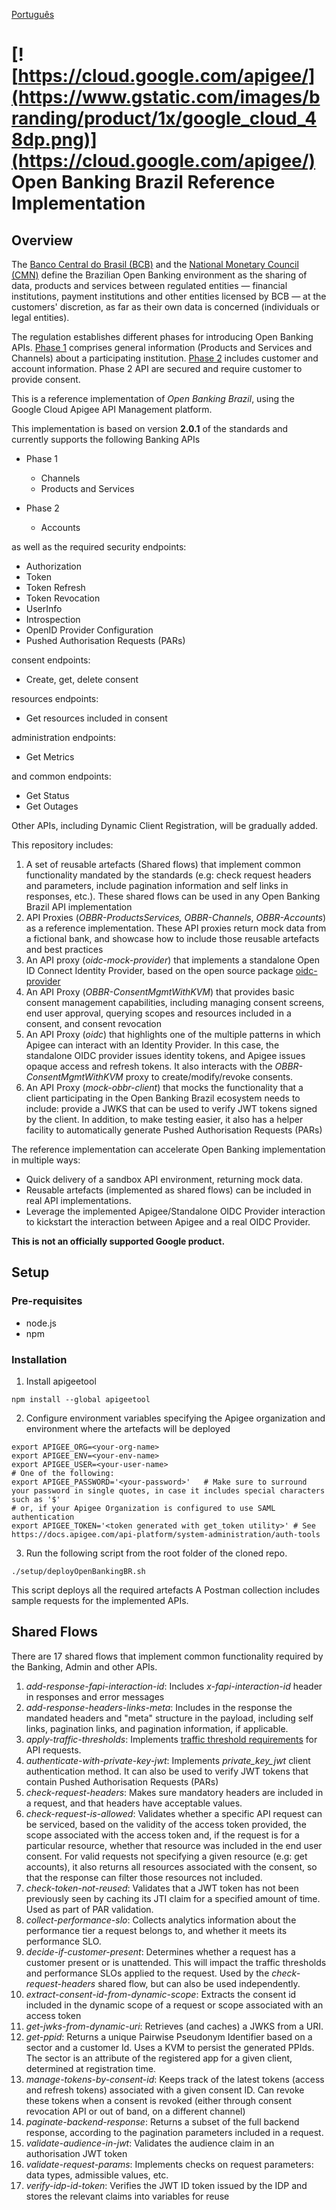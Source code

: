 [Português](./README_PR.md)

# [![https://cloud.google.com/apigee/](https://www.gstatic.com/images/branding/product/1x/google_cloud_48dp.png)](https://cloud.google.com/apigee/)  Open Banking Brazil Reference Implementation

## Overview

The [Banco Central do Brasil (BCB)](https://www.bcb.gov.br/en/about) and the [National Monetary Council (CMN)](https://www.bcb.gov.br/en/about/cmnen) define the Brazilian Open Banking environment as the sharing of data, products and services between regulated entities — financial institutions, payment institutions and other entities licensed by BCB — at the customers' discretion, as far as their own data is concerned (individuals or legal entities).

The regulation establishes different phases for introducing Open Banking APIs. [Phase 1](https://openbankingbrasil.atlassian.net/wiki/spaces/OB/pages/1671203/Dados+Abertos) comprises general information (Products and Services and Channels) about a participating institution. [Phase 2](https://openbankingbrasil.atlassian.net/wiki/spaces/OB/pages/1638627/Dados+Cadastrais+e+Transacionais) includes customer and account information. Phase 2 API are secured and require customer to provide consent.

This is a reference implementation of *Open Banking Brazil*, using the Google Cloud Apigee API Management platform.

This implementation is based on version **2.0.1** of the standards and currently supports the following Banking APIs

- Phase 1
  - Channels
  - Products and Services

- Phase 2
  - Accounts

as well as the required security endpoints:
- Authorization
- Token
- Token Refresh
- Token Revocation
- UserInfo
- Introspection
- OpenID Provider Configuration
- Pushed Authorisation Requests (PARs)

consent endpoints:
 - Create, get, delete consent

resources endpoints:
 - Get resources included in consent

administration endpoints:
- Get Metrics

and common endpoints:
- Get Status
- Get Outages


Other APIs, including Dynamic Client Registration, will be gradually added.

This repository includes:
1. A set of reusable artefacts (Shared flows) that implement common functionality mandated by the standards (e.g: check request headers and parameters, include pagination information and self links in responses, etc.). These shared flows can be used in any Open Banking Brazil API implementation
2. API Proxies (*OBBR-ProductsServices, OBBR-Channels*, *OBBR-Accounts*) as a reference implementation. These API proxies return mock data from a fictional bank, and showcase how to include those reusable artefacts and best practices
3. An API proxy (*oidc-mock-provider*) that implements a standalone Open ID Connect Identity Provider, based on the open source package [oidc-provider](https://github.com/panva/node-oidc-provider)
4. An API Proxy (*OBBR-ConsentMgmtWithKVM*) that provides basic consent management capabilities, including managing consent screens, end user approval, querying scopes and resources included in a consent, and consent revocation
5. An API Proxy (*oidc*) that  highlights one of the multiple patterns in which Apigee can interact with an Identity Provider. In this case, the standalone OIDC provider issues identity tokens, and Apigee issues opaque access and refresh tokens. It also interacts with the *OBBR-ConsentMgmtWithKVM* proxy to create/modify/revoke consents.
6. An API Proxy (*mock-obbr-client*) that mocks the functionality that a client participating in the Open Banking Brazil ecosystem needs to include: provide a JWKS that can be used to verify JWT tokens signed by the client. In addition, to make testing easier, it also has a helper facility to automatically generate Pushed Authorisation Requests (PARs)


The reference implementation can accelerate Open Banking implementation in multiple ways:
- Quick delivery of a sandbox API environment, returning mock data.
- Reusable artefacts (implemented as shared flows) can be included in real API implementations.
- Leverage the implemented Apigee/Standalone OIDC Provider interaction to kickstart the interaction between Apigee and a real OIDC Provider.

**This is not an officially supported Google product.**

## Setup

### Pre-requisites
- node.js
- npm

### Installation
1. Install apigeetool
```
npm install --global apigeetool
```
2. Configure environment variables specifying the Apigee organization and environment where the artefacts will be deployed
```
export APIGEE_ORG=<your-org-name>
export APIGEE_ENV=<your-env-name>
export APIGEE_USER=<your-user-name>
# One of the following:
export APIGEE_PASSWORD='<your-password>'   # Make sure to surround your password in single quotes, in case it includes special characters such as '$'
# or, if your Apigee Organization is configured to use SAML authentication
export APIGEE_TOKEN='<token generated with get_token utility>' # See https://docs.apigee.com/api-platform/system-administration/auth-tools
```
3. Run the following script from the root folder of the cloned repo.
```
./setup/deployOpenBankingBR.sh
```
This script deploys all the required artefacts
A Postman collection includes sample requests for the implemented APIs.


## Shared Flows

There are 17 shared flows that implement common functionality required by the Banking, Admin and other APIs.

1. *add-response-fapi-interaction-id*: Includes *x-fapi-interaction-id* header in responses and error messages
2. *add-response-headers-links-meta*: Includes in the response the mandated headers and  "meta" structure in the payload, including self links, pagination links, and pagination information, if applicable.
3. *apply-traffic-thresholds*: Implements [traffic threshold requirements](https://openbanking-brasil.github.io/areadesenvolvedor/#limites-de-trafego-de-requisicoes) for API requests.
4. *authenticate-with-private-key-jwt*: Implements *private_key_jwt* client authentication method. It can also be used to verify JWT tokens that contain Pushed Authorisation Requests (PARs)
5. *check-request-headers*: Makes sure mandatory headers are included in a request, and that headers have acceptable values.
6. *check-request-is-allowed*: Validates whether a specific API request can be serviced, based on the validity of the access token provided, the scope associated with the access token and, if the request is for a particular resource, whether that resource was included in the end user consent. For valid requests not specifying a given resource (e.g: get accounts), it also returns all resources associated with the consent, so that the response can filter those resources not included.
7. *check-token-not-reused*: Validates that a JWT token has not been previously seen by caching its JTI claim for a specified amount of time. Used as part of PAR validation.
8. *collect-performance-slo*: Collects analytics information about the performance tier a request belongs to, and whether it meets its performance SLO.
9. *decide-if-customer-present*: Determines whether a request has a customer present or is unattended. This will impact the traffic thresholds and performance SLOs applied to the request. Used by the *check-request-headers* shared flow, but can also be used independently.
10. *extract-consent-id-from-dynamic-scope*: Extracts the consent id included in the dynamic scope of a request or scope associated with an access token
11. *get-jwks-from-dynamic-uri*: Retrieves (and caches) a JWKS from a URI.
12. *get-ppid*: Returns a unique Pairwise Pseudonym Identifier based on a sector and a customer Id. Uses a KVM to persist the generated PPIds. The sector is an attribute of the registered app for a given client, determined at registration time.
13. *manage-tokens-by-consent-id*: Keeps track of the latest tokens (access and refresh tokens) associated with a given consent ID. Can revoke these tokens when a consent is revoked (either through consent revocation API or out of band, on a different channel)
14. *paginate-backend-response*: Returns a subset of the full backend response, according to the pagination parameters included in a request.
15. *validate-audience-in-jwt*: Validates the audience claim in an authorisation JWT token
16. *validate-request-params*: Implements checks on request parameters: data types, admissible values, etc.
17. *verify-idp-id-token*: Verifies the JWT ID token issued by the IDP and stores the relevant claims into variables for reuse
